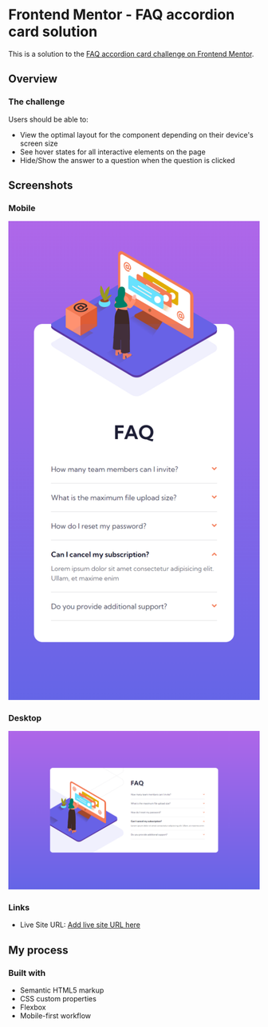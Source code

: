 # Frontend Mentor - FAQ accordion card solution

This is a solution to the [FAQ accordion card challenge on Frontend Mentor](https://www.frontendmentor.io/challenges/faq-accordion-card-XlyjD0Oam).

## Overview

### The challenge

Users should be able to:

- View the optimal layout for the component depending on their device's screen size
- See hover states for all interactive elements on the page
- Hide/Show the answer to a question when the question is clicked

## Screenshots

### Mobile

![](/assets/mobile-ss.png)

### Desktop

![](/assets/desktop-ss.png)

### Links

- Live Site URL: [Add live site URL here](https://cscn-faq-accordion-card.netlify.app/)

## My process

### Built with

- Semantic HTML5 markup
- CSS custom properties
- Flexbox
- Mobile-first workflow
